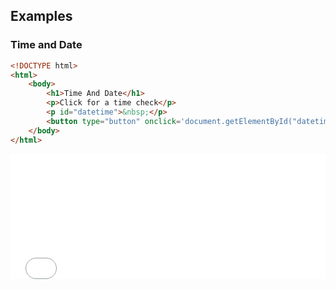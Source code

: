 ## Examples

### Time and Date

```html
<!DOCTYPE html>
<html>
    <body>
        <h1>Time And Date</h1>
        <p>Click for a time check</p>
        <p id="datetime">&nbsp;</p>
        <button type="button" onclick='document.getElementById("datetime").innerHTML = Date()'>What’s The Date & Time?</button>
    </body>
</html>
```

<iframe 
    height="200" 
    width="100%" 
    scrolling="no" 
    title="dateTime.html" 
    src="Block_2/section_1/dateTime.html" 
    frameborder="no" 
    loading="lazy" 
    allowtransparency="true" 
    allowfullscreen="true">
</iframe>
